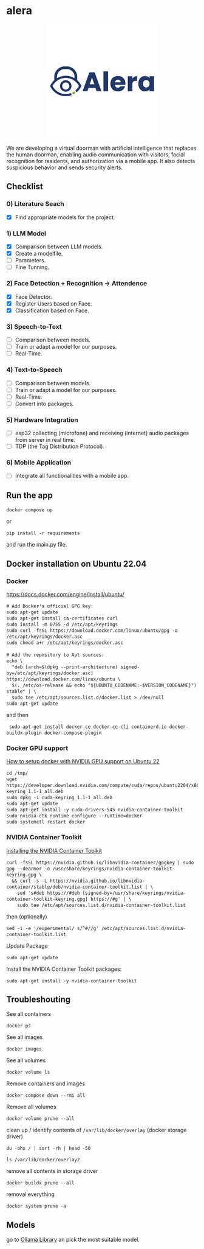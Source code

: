 # alera 

<div style="text-align: center;">
  <img src="src/app/static/images/logo.jpeg" alt="Logo" width="300" style="margin: auto;"/>
</div>

We are developing a virtual doorman with artificial intelligence that replaces the human doorman, enabling audio communication with visitors, facial recognition for residents, and authorization via a mobile app. It also detects suspicious behavior and sends security alerts.

## Checklist

### 0) Literature Seach
- [x] Find appropriate models for the project.

### 1) LLM Model
- [x] Comparison between LLM models.
- [x] Create a modelfile.
- [ ] Parameters.
- [ ] Fine Tunning.

### 2) Face Detection + Recognition -> Attendence
- [x] Face Detector.
- [x] Register Users based on Face.
- [x] Classification based on Face.

### 3) Speech-to-Text
- [ ] Comparison between models.
- [ ] Train or adapt a model for our purposes.
- [ ] Real-Time.

### 4) Text-to-Speech 
- [ ] Comparison between models.
- [ ] Train or adapt a model for our purposes.
- [ ] Real-Time.
- [ ] Convert into packages. 

### 5) Hardware Integration
- [ ] esp32 collecting (microfone) and receiving (internet) audio packages from server in real time.
- [ ] TDP (the Tag Distribution Protocol).

### 6) Mobile Application
- [ ] Integrate all functionalities with a mobile app.


## Run the app
```
docker compose up
```
or 
```
pip install -r requirements 
```
and run the main.py file.   

## Docker installation on Ubuntu 22.04

### Docker
<a href="https://docs.docker.com/engine/install/ubuntu/">https://docs.docker.com/engine/install/ubuntu/</a>
```
# Add Docker's official GPG key:
sudo apt-get update
sudo apt-get install ca-certificates curl
sudo install -m 0755 -d /etc/apt/keyrings
sudo curl -fsSL https://download.docker.com/linux/ubuntu/gpg -o /etc/apt/keyrings/docker.asc
sudo chmod a+r /etc/apt/keyrings/docker.asc

# Add the repository to Apt sources:
echo \
  "deb [arch=$(dpkg --print-architecture) signed-by=/etc/apt/keyrings/docker.asc] https://download.docker.com/linux/ubuntu \
  $(. /etc/os-release && echo "${UBUNTU_CODENAME:-$VERSION_CODENAME}") stable" | \
  sudo tee /etc/apt/sources.list.d/docker.list > /dev/null
sudo apt-get update
```
and then
```
 sudo apt-get install docker-ce docker-ce-cli containerd.io docker-buildx-plugin docker-compose-plugin
```

### Docker GPU support 
<a href="https://runs-on.com/blog/3-how-to-setup-docker-with-nvidia-gpu-support-on-ubuntu-22/">How to setup docker with NVIDIA GPU support on Ubuntu 22</a>
```
cd /tmp/
wget https://developer.download.nvidia.com/compute/cuda/repos/ubuntu2204/x86_64/cuda-keyring_1.1-1_all.deb
sudo dpkg -i cuda-keyring_1.1-1_all.deb
sudo apt-get update
sudo apt-get install -y cuda-drivers-545 nvidia-container-toolkit
sudo nvidia-ctk runtime configure --runtime=docker
sudo systemctl restart docker
```

### NVIDIA Container Toolkit
<a href="https://docs.nvidia.com/datacenter/cloud-native/container-toolkit/latest/install-guide.html">Installing the NVIDIA Container Toolkit</a>
```
curl -fsSL https://nvidia.github.io/libnvidia-container/gpgkey | sudo gpg --dearmor -o /usr/share/keyrings/nvidia-container-toolkit-keyring.gpg \
  && curl -s -L https://nvidia.github.io/libnvidia-container/stable/deb/nvidia-container-toolkit.list | \
    sed 's#deb https://#deb [signed-by=/usr/share/keyrings/nvidia-container-toolkit-keyring.gpg] https://#g' | \
    sudo tee /etc/apt/sources.list.d/nvidia-container-toolkit.list
```
then (optionally)
```
sed -i -e '/experimental/ s/^#//g' /etc/apt/sources.list.d/nvidia-container-toolkit.list
```
Update Package
```
sudo apt-get update
```
Install the NVIDIA Container Toolkit packages:
```
sudo apt-get install -y nvidia-container-toolkit
```

## Troubleshouting
See all containers
```
docker ps
```
See all images
```
docker images
```
See all volumes
```
docker volume ls
```
Remove containers and images
```
docker compose down --rmi all
```
Remove all volumes
```
docker volume prune --all
```
clean up / identify contents of ```/var/lib/docker/overlay``` (docker storage driver)
```
du -ahx / | sort -rh | head -50
```
```
ls /var/lib/docker/overlay2
```
remove all contents in storage driver
```
docker buildx prune --all
```
removal everything
```
docker system prune -a
```


## Models
go to <a href="https://ollama.com/library">Ollama Library</a> an pick the most suitable model.
